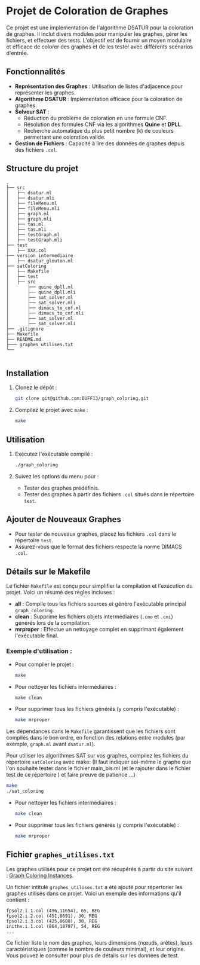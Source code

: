 # Projet de Coloration de Graphes

Ce projet est une implémentation de l'algorithme DSATUR pour la coloration de graphes. Il inclut divers modules pour manipuler les graphes, gérer les fichiers, et effectuer des tests. L'objectif est de fournir un moyen modulaire et efficace de colorer des graphes et de les tester avec différents scénarios d'entrée.

## Fonctionnalités

- **Représentation des Graphes** : Utilisation de listes d'adjacence pour représenter les graphes.
- **Algorithme DSATUR** : Implémentation efficace pour la coloration de graphes.
- **Solveur SAT** :
  - Réduction du problème de coloration en une formule CNF.
  - Résolution des formules CNF via les algorithmes **Quine** et **DPLL**.
  - Recherche automatique du plus petit nombre \(k\) de couleurs permettant une coloration valide.
- **Gestion de Fichiers** : Capacité à lire des données de graphes depuis des fichiers `.col`.

## Structure du projet

```
.
├── src
│   ├── dsatur.ml
│   ├── dsatur.mli
│   ├── fileMenu.ml
│   ├── fileMenu.mli
│   ├── graph.ml
│   ├── graph.mli
│   ├── tas.ml
│   ├── tas.mli
│   ├── testGraph.ml
│   ├── testGraph.mli
├── test
│   ├── XXX.col
├── version_intermediaire
│   ├── dsatur_glouton.ml
├── satColoring
│   ├── Makefile
│   ├── test
│   ├── src
│       ├── quine_dpll.ml
│       ├── quine_dpll.mli
│       ├── sat_solver.ml
│       ├── sat_solver.mli
│       ├── dimacs_to_cnf.ml
│       ├── dimacs_to_cnf.mli
│       ├── sat_solver.ml
│       ├── sat_solver.mli
├── .gitignore
├── Makefile
├── README.md
├─── graphes_utilises.txt
└──


```

 
## Installation

1. Clonez le dépôt :
   ```bash
   git clone git@github.com:DUFF13/graph_coloring.git
   ```

2. Compilez le projet avec `make` :
   ```bash
   make
   ```

## Utilisation

1. Exécutez l'exécutable compilé :
   ```bash
   ./graph_coloring
   ```

2. Suivez les options du menu pour :
   - Tester des graphes prédéfinis.
   - Tester des graphes à partir des fichiers `.col` situés dans le répertoire `test`.

## Ajouter de Nouveaux Graphes

- Pour tester de nouveaux graphes, placez les fichiers `.col` dans le répertoire `test`.
- Assurez-vous que le format des fichiers respecte la norme DIMACS `.col`.

## Détails sur le Makefile

Le fichier `Makefile` est conçu pour simplifier la compilation et l'exécution du projet. Voici un résumé des règles incluses :

- **all** : Compile tous les fichiers sources et génère l'exécutable principal `graph_coloring`.
- **clean** : Supprime les fichiers objets intermédiaires (`.cmo` et `.cmi`) générés lors de la compilation.
- **mrproper** : Effectue un nettoyage complet en supprimant également l'exécutable final.

### Exemple d'utilisation :

- Pour compiler le projet :
  ```bash
  make
  ```

- Pour nettoyer les fichiers intermédiaires :
  ```bash
  make clean
  ```

- Pour supprimer tous les fichiers générés (y compris l'exécutable) :
  ```bash
  make mrproper
  ```

Les dépendances dans le `Makefile` garantissent que les fichiers sont compilés dans le bon ordre, en fonction des relations entre modules (par exemple, `graph.ml` avant `dsatur.ml`).

Pour utiliser les algorithmes SAT sur vos graphes, compilez les fichiers du répertoire `satColoring` avec make:
(Il faut indiquer soi-même le graphe que l'on souhaite tester dans le fichier main_bis.ml (et le rajouter dans le fichier test de ce répertoire ) et faire preuve de patience ...)

```bash
make
./sat_coloring
```

- Pour nettoyer les fichiers intermédiaires :
  ```bash
  make clean
  ```

- Pour supprimer tous les fichiers générés (y compris l'exécutable) :
  ```bash
  make mrproper
  ```

## Fichier `graphes_utilises.txt`

Les graphes utilisés pour ce projet ont été récupérés à partir du site suivant : [Graph Coloring Instances](https://mat.tepper.cmu.edu/COLOR/instances.html#XXLAT%3ELAT%3C/A%3E%20(Caution:%203%20MB!)%3Cli%3E%3CA%20HREF=).

Un fichier intitulé `graphes_utilises.txt` a été ajouté pour répertorier les graphes utilisés dans ce projet. Voici un exemple des informations qu'il contient :

```
fpsol2.i.1.col (496,11654), 65, REG
fpsol2.i.2.col (451,8691), 30, REG
fpsol2.i.3.col (425,8688), 30, REG
inithx.i.1.col (864,18707), 54, REG
...
```

Ce fichier liste le nom des graphes, leurs dimensions (nœuds, arêtes), leurs caractéristiques (comme le nombre de couleurs minimal), et leur origine. Vous pouvez le consulter pour plus de détails sur les données de test.

